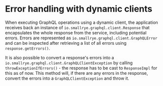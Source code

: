 # Error handling with dynamic clients

When executing GraphQL operations using a dynamic client, the application receives back an
instance of `io.smallrye.graphql.client.Response` that encapsulates the whole response from the service,
including potential errors. Errors are represented as `io.smallrye.graphql.client.GraphQLError`
and can be inspected after retrieving a list of all errors using `response.getErrors()`.

It is also possible to convert a response's errors into a `io.smallrye.graphql.client.GraphQLClientException`
by calling `throwExceptionIfErrors()` - the response has to be cast to `ResponseImpl` for this as of now.
This method will, if there are any errors in the response, convert the errors into a `GraphQLClientException` 
and throw it.